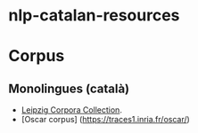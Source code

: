 # nlp-catalan-resources


# Corpus 

## Monolingues (català)

* [Leipzig Corpora Collection](https://wortschatz.uni-leipzig.de/en/download). 
* [Oscar corpus] (https://traces1.inria.fr/oscar/)


